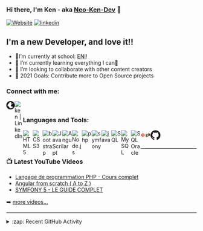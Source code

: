 ### Hi there, I'm Ken - aka [Neo-Ken-Dev][website] 👋

[![Website](https://img.shields.io/badge/ken--l.fr-Go-green)](http://ken-l.fr/)
[![linkedin](https://img.shields.io/badge/Linkedin-Go-green)](https://www.linkedin.com/in/ken-lemonnier/)

## I'm a new Developer, and love it!!

- 🔭I’m currently at school: [ENI][ENI_link]!
- 🌱 I’m currently learning everything I can🤣
- 👯 I’m looking to collaborate with other content creators
- 🥅 2021 Goals: Contribute more to Open Source projects

### Connect with me:

[<img align="left" alt="ken-l.fr" width="22px" src="https://raw.githubusercontent.com/iconic/open-iconic/master/svg/globe.svg" />][website]
[<img align="left" alt="ken | LinkedIn" width="22px" src="https://cdn.jsdelivr.net/npm/simple-icons@v3/icons/linkedin.svg" />][linkedin]
<br />

### Languages and Tools:

<img align="left" alt="HTML5" width="26px" src="http://ken-l.fr/css/html5.png" />

<img align="left" alt="CSS3" width="26px" src="http://ken-l.fr/css/css3.png" />

<img align="left" alt="bootstrap" width="26px" src="http://ken-l.fr/css/bootstrap.png" />

<img align="left" alt="JavaScript" width="26px" src="http://ken-l.fr/css/javascript.png" />

<img align="left" alt="Angular" width="26px" src="http://ken-l.fr/css/angular.png" />

<img align="left" alt="Node.js" width="26px" src="http://ken-l.fr/css/node-js.png" />

<img align="left" alt="php" width="26px" src="http://ken-l.fr/css/php.png" />

<img align="left" alt="symfony" width="26px" src="http://ken-l.fr/css/symfony.png" />

<img align="left" alt="java" width="26px" src="http://ken-l.fr/css/java.png" />


<img align="left" alt="SQL" width="26px" src="http://ken-l.fr/css/sqlServer.png" />

<img align="left" alt="MySQL" width="26px" src="http://ken-l.fr/css/mysql.png" />

<img align="left" alt="SQL Oracle" width="26px" src="http://ken-l.fr/css/sqlOracle.png" />

<img align="left" alt="Git" width="26px" src="https://raw.githubusercontent.com/github/explore/80688e429a7d4ef2fca1e82350fe8e3517d3494d/topics/git/git.png" />

<img align="left" alt="GitHub" width="26px" src="https://raw.githubusercontent.com/github/explore/78df643247d429f6cc873026c0622819ad797942/topics/github/github.png" />


<br />
<br />

---

### 📺 Latest YouTube Videos

<!-- YOUTUBE:START -->
- [Langage de programmation PHP - Cours complet](https://www.youtube.com/watch?v=OK_JCtrrv-c)
- [Angular from scratch ( A to Z )](https://www.youtube.com/watch?v=uYhAfgEwNWA)
- [SYMFONY 5 - LE GUIDE COMPLET](https://www.youtube.com/watch?v=4t3fNkGwRWo)
<!-- YOUTUBE:END -->

➡️ [more videos...](https://www.youtube.com/channel/UCxoP9CrXA__v6xSGSDzJqmQ)

---

<details>
  <summary>:zap: Recent GitHub Activity</summary>
  
<!--START_SECTION:activity-->
1. ❗️  Projet [Neo-Ken-Dev/femmes_de_science](https://github.com/Neo-Ken-Dev/femmes_de_science)

<!--END_SECTION:activity-->

</details>


[website]: http://ken-l.fr/
[linkedin]: https://www.linkedin.com/in/ken-lemonnier/
[ENI_link]: https://www.eni-ecole.fr/

